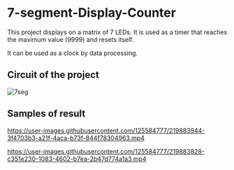 # 7-segment-Display-Counter

This project displays on a matrix of 7 LEDs. It is used as a timer that reaches the maximum value (9999) and resets itself.

It can be used as a clock by data processing.

## Circuit of the project


![7seg](https://user-images.githubusercontent.com/125584777/219883806-3d583245-3f4e-461a-b9e0-210613b1297f.jpg)


## Samples of result




https://user-images.githubusercontent.com/125584777/219883944-3f4703b3-a21f-4aca-b73f-844f78304963.mp4




https://user-images.githubusercontent.com/125584777/219883828-c351e230-1083-4602-b7ea-2b47d774a1a3.mp4

